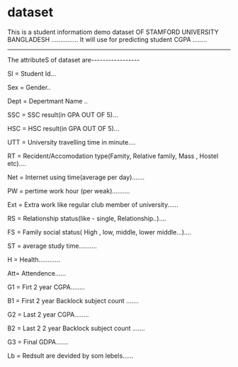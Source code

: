 # dataset
This is a student informatiom demo dataset OF STAMFORD UNIVERSITY BANGLADESH ...............
It will use for predicting student CGPA ........

---------------------------------------------------------------

The attributeS of dataset are-----------------

SI 	= Student Id...

Sex	= Gender..

Dept	= Depertmant Name ..

SSC = SSC result(in GPA OUT OF 5)...

HSC	=  HSC result(in GPA OUT OF 5)...

UTT	= University travelling time in minute....

RT	= Recident/Accomodation type(Famity, Relative family, Mass , Hostel etc)....

Net	= Internet using time(average per day).......

PW	= pertime work hour  (per weak)..........

Ext	= Extra work like regular  club member of university......

RS	= Relationship status(like - single, Relationship..)....

FS	= Family social status( High , low, middle, lower middle...)....

ST	= average study time..........

H	= Health............

Att= Attendence......

G1	= Firt 2 year CGPA........

B1	= First 2 year Backlock subject count .......

G2	=  Last 2 year CGPA........

B2	=  Last 2 2 year Backlock subject count .......

G3	= Final GDPA.......

Lb  = Redsult are devided by som lebels......
